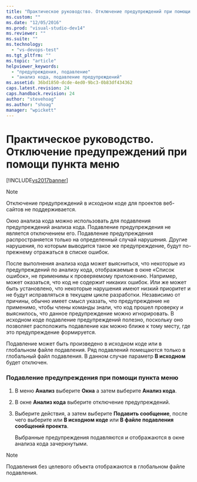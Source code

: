 ```yaml
---
title: "Практическое руководство. Отключение предупреждений при помощи пункта меню | Microsoft Docs"
ms.custom: ""
ms.date: "12/05/2016"
ms.prod: "visual-studio-dev14"
ms.reviewer: ""
ms.suite: ""
ms.technology: 
  - "vs-devops-test"
ms.tgt_pltfrm: ""
ms.topic: "article"
helpviewer_keywords: 
  - "предупреждения, подавление"
  - "анализ кода, подавление предупреждений"
ms.assetid: 36bd1850-dcde-4ed0-9bc3-0b83df434362
caps.latest.revision: 24
caps.handback.revision: 24
author: "stevehoag"
ms.author: "shoag"
manager: "wpickett"
---
```

# Практическое руководство. Отключение предупреждений при помощи пункта меню
[!INCLUDE[vs2017banner](../code-quality/includes/vs2017banner.md)]

> [!NOTE]
>  Отключение предупреждений в исходном коде для проектов веб\-сайтов не поддерживается.  
  
 Окно анализа кода можно использовать для подавления предупреждений анализа кода.  Подавление предупреждения не является отключением его.  Подавление предупреждения распространяется только на определенный случай нарушения.  Другие нарушения, по которым выводится такое же предупреждение, будут по\-прежнему отражаться в списке ошибок.  
  
 После выполнения анализа кода может выясниться, что некоторые из предупреждений по анализу кода, отображаемые в окне «Список ошибок», не применимы к проверяемому приложению.  Например, может оказаться, что код не содержит никаких ошибок.  Или же может быть установлено, что некоторые нарушения имеют низкий приоритет и не будут исправляться в текущем цикле разработки.  Независимо от причины, обычно имеет смысл указать, что предупреждение не применимо, чтобы члены команды знали, что код прошел проверку и выяснилось, что данное предупреждение можно игнорировать.  В исходном коде подавление предупреждений полезно, поскольку оно позволяет расположить подавление как можно ближе к тому месту, где это предупреждение формируется.  
  
 Подавление может быть произведено в исходном коде или в глобальном файле подавления.  Ряд подавлений помещаются только в глобальный файл подавления.  В данном случае параметр **В исходном** будет отключен.  
  
### Подавление предупреждения при помощи пункта меню  
  
1.  В меню **Анализ** выберите **Окна** а затем выберите **Анализ кода**.  
  
2.  В окне **Анализ кода** выберите отключение предупреждений.  
  
3.  Выберите действия, а затем выберите **Подавить сообщение**, после чего выберите или **В исходном коде** или **В файле подавления сообщений проекта**.  
  
     Выбранные предупреждения подавляются и отображаются в окне анализа кода зачеркнутыми.  
  
> [!NOTE]
>  Подавления без целевого объекта отображаются в глобальном файле подавления.
